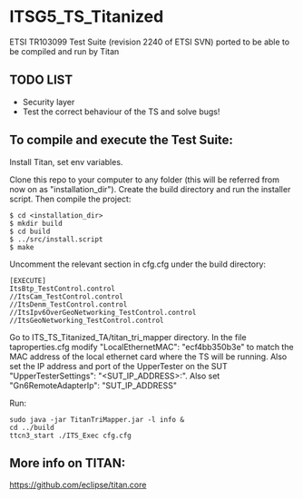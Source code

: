 # ITSG5_TS_Titanized
ETSI TR103099 Test Suite (revision 2240 of ETSI SVN) ported to be able to be compiled and run by Titan

## TODO LIST
- Security layer
- Test the correct behaviour of the TS and solve bugs!

## To compile and execute the Test Suite:

Install Titan, set env variables.

Clone this repo to your computer to any folder (this will be referred from now on as "installation_dir"). Create the build directory and run the installer script. Then compile the project:
```
$ cd <installation_dir>
$ mkdir build
$ cd build
$ ../src/install.script
$ make
```

Uncomment the relevant section in cfg.cfg under the build directory:
```
[EXECUTE]
ItsBtp_TestControl.control
//ItsCam_TestControl.control
//ItsDenm_TestControl.control
//ItsIpv6OverGeoNetworking_TestControl.control
//ItsGeoNetworking_TestControl.control
```

Go to ITS_TS_Titanized_TA/titan_tri_mapper directory. In the file taproperties.cfg modify "LocalEthernetMAC": "ecf4bb350b3e" to match the MAC address of the local ethernet card where the TS will be running. Also set the IP address and port of the UpperTester on the SUT "UpperTesterSettings": "<SUT_IP_ADDRESS>:<PORT>". Also set "Gn6RemoteAdapterIp": "SUT_IP_ADDRESS"

Run:
```
sudo java -jar TitanTriMapper.jar -l info &
cd ../build
ttcn3_start ./ITS_Exec cfg.cfg
```

## More info on TITAN:
https://github.com/eclipse/titan.core



